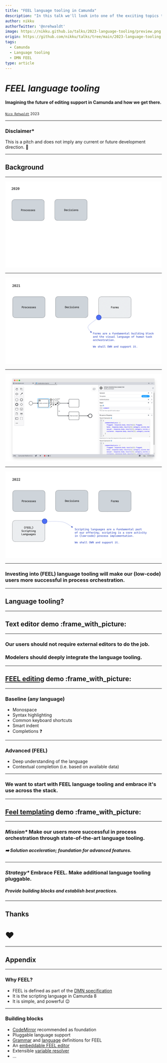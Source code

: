 ```yaml
---
title: "FEEL language tooling in Camunda"
description: "In this talk we'll look into one of the exciting topics that cook in Camunda core modeling: FEEL* language tooling. We'll look into how that can shape the way our users will work with our tools in the future, across pro and low-code, and present some of the technical investments required to get there."
author: nikku
authorTwitter: '@nrehwaldt'
image: https://nikku.github.io/talks/2023-language-tooling/preview.png
origin: https://github.com/nikku/talks/tree/main/2023-language-tooling
tags:
  - Camunda
  - Language tooling
  - DMN FEEL
type: article
---
```


# _FEEL language tooling_

#### Imagining the future of editing support in Camunda and how we get there.

<small>[`Nico Rehwaldt`](https://github.com/nikku) 2023</small>

---

### Disclaimer*

This is a pitch and does not imply any current or future development direction. :crossed_fingers:

---

## Background

---

![](./tooling-2020.png)

---

![](./tooling-2021.png)

---

![](./modeler-template.png)

---

![](./tooling-2022.png)

---

<!--config
align=center
theme=eco
-->

### Investing into (FEEL) language tooling will make our (low-code) users more successful in process orchestration.

---

## Language tooling?

---

## Text editor demo :frame_with_picture:

---

<!--config
align=center
theme=eco
-->

### Our users should not require external editors to do the job.

### Modelers should deeply integrate the language tooling.

---

## [FEEL editing](https://camunda.com/platform/modeler/) demo :frame_with_picture:

---

### Baseline (any language)

* Monospace
* Syntax highlighting
* Common keyboard shortcuts
* Smart indent
* Completions :question:

---

### Advanced (FEEL)

* Deep understanding of the language
* Contextual completion (i.e. based on available data)

---

<!--config
align=center
theme=eco
-->

### We want to start with FEEL language tooling and embrace it's use across the stack.

---

## [Feel templating](https://github.com/bpmn-io/feelers) demo :frame_with_picture:

---

### _Mission\*_ Make our users more successful in process orchestration through state-of-the-art language tooling.

##### :arrow_right: Solution acceleration; foundation for advanced features.

---

### _Strategy*_ Embrace FEEL. Make additional language tooling pluggable.

##### Provide building blocks and establish best practices.

---

## Thanks

# :heart:

---

## Appendix

---

### Why FEEL?

* FEEL is defined as part of the [DMN specification](https://www.omg.org/spec/DMN/)
* It is the scripting language in Camunda 8
* It is simple, and powerful :wink:

---

### Building blocks

* [CodeMirror](https://codemirror.net/) recommended as foundation
* Pluggable language support
* [Grammar](https://github.com/nikku/lezer-feel) and [language](https://github.com/nikku/lang-feel) definitions for FEEL
* An [embeddable FEEL editor](https://github.com/bpmn-io/feel-editor)
* Extensible [variable resolver](https://github.com/bpmn-io/variable-resolver)
* ...